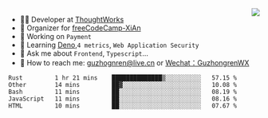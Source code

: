 <img align="right" src="https://github-readme-stats.vercel.app/api?username=guzhongren&show_icons=true&icon_color=805AD5&text_color=000&bg_color=ffffff&hide_title=true" />

- 👨‍💻  Developer at [ThoughtWorks](https://thoughtworks.com)
- 🏢 Organizer for [freeCodeCamp-XiAn](https://github.com/orgs/freeCodeCamp-XiAn)
- 🔭 Working on `Payment`
- 🌱 Learning [Deno](https://deno.land/),`4 metrics`,  `Web Application Security`
- 💬 Ask me about `Frontend`, `Typescript`...
- 🔎 How to reach me: [guzhognren@live.cn](guzhognren@live.cn) or [Wechat：GuzhongrenWX]()

<!--START_SECTION:waka-->
```text
Rust         1 hr 21 mins    ██████████████▒░░░░░░░░░░   57.15 % 
Other        14 mins         ██▓░░░░░░░░░░░░░░░░░░░░░░   10.08 % 
Bash         11 mins         ██░░░░░░░░░░░░░░░░░░░░░░░   08.19 % 
JavaScript   11 mins         ██░░░░░░░░░░░░░░░░░░░░░░░   08.16 % 
HTML         10 mins         ██░░░░░░░░░░░░░░░░░░░░░░░   07.67 % 
```
<!--END_SECTION:waka-->

